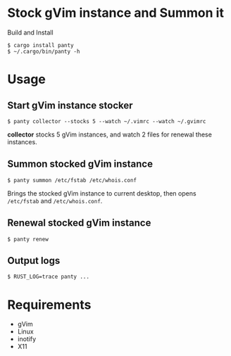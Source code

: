 
# Stock gVim instance and Summon it

Build and Install

```
$ cargo install panty
$ ~/.cargo/bin/panty -h
```


# Usage

## Start gVim instance stocker

```
$ panty collector --stocks 5 --watch ~/.vimrc --watch ~/.gvimrc
```

**collector** stocks 5 gVim instances, and watch 2 files for renewal these instances.


## Summon stocked gVim instance

```
$ panty summon /etc/fstab /etc/whois.conf
```

Brings the stocked gVim instance to current desktop, then opens `/etc/fstab` and `/etc/whois.conf`.

## Renewal stocked gVim instance

```
$ panty renew
```

## Output logs

```
$ RUST_LOG=trace panty ...
```


# Requirements

- gVim
- Linux
- inotify
- X11
